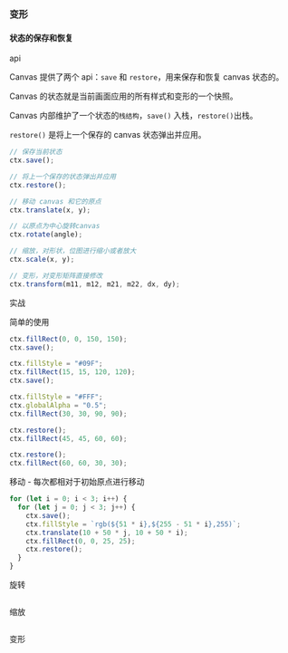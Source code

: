 ### 变形

#### 状态的保存和恢复

api

Canvas 提供了两个 api：`save` 和 `restore`，用来保存和恢复 canvas 状态的。

Canvas 的状态就是当前画面应用的所有样式和变形的一个快照。

Canvas 内部维护了一个状态的`栈结构`，`save()` 入栈，`restore()`出栈。

`restore()` 是将上一个保存的 canvas 状态弹出并应用。

```javascript
// 保存当前状态
ctx.save();

// 将上一个保存的状态弹出并应用
ctx.restore();

// 移动 canvas 和它的原点
ctx.translate(x, y);

// 以原点为中心旋转canvas
ctx.rotate(angle);

// 缩放，对形状，位图进行缩小或者放大
ctx.scale(x, y);

// 变形，对变形矩阵直接修改
ctx.transform(m11, m12, m21, m22, dx, dy);
```

实战

简单的使用

```javascript
ctx.fillRect(0, 0, 150, 150);
ctx.save();

ctx.fillStyle = "#09F";
ctx.fillRect(15, 15, 120, 120);
ctx.save();

ctx.fillStyle = "#FFF";
ctx.globalAlpha = "0.5";
ctx.fillRect(30, 30, 90, 90);

ctx.restore();
ctx.fillRect(45, 45, 60, 60);

ctx.restore();
ctx.fillRect(60, 60, 30, 30);
```

移动 - 每次都相对于初始原点进行移动

```javascript
for (let i = 0; i < 3; i++) {
  for (let j = 0; j < 3; j++) {
    ctx.save();
    ctx.fillStyle = `rgb(${51 * i},${255 - 51 * i},255)`;
    ctx.translate(10 + 50 * j, 10 + 50 * i);
    ctx.fillRect(0, 0, 25, 25);
    ctx.restore();
  }
}
```

旋转

```javascript
```

缩放

```javascript
```

变形

```javascript
```
